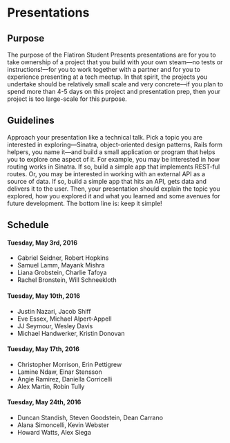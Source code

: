 # Presentations

## Purpose

The purpose of the Flatiron Student Presents presentations are for you to take ownership of a project that you build with your own steam––no tests or instructions!––for you to work together with a partner and for you to experience presenting at a tech meetup. In that spirit, the projects you undertake should be relatively small scale and very concrete––if you plan to spend more than 4-5 days on this project and presentation prep, then your project is too large-scale for this purpose.

## Guidelines

Approach your presentation like a technical talk. Pick a topic you are interested in exploring––Sinatra, object-oriented design patterns, Rails form helpers, you name it––and build a small application or program that helps you to explore one aspect of it. For example, you may be interested in how routing works in Sinatra. If so, build a simple app that implements REST-ful routes. Or, you may be interested in working with an external API as a source of data. If so, build a simple app that hits an API, gets data and delivers it to the user. Then, your presentation should explain the topic you explored, how you explored it and what you learned and some avenues for future development. The bottom line is: keep it simple!

## Schedule

#### Tuesday, May 3rd, 2016

* Gabriel Seidner, Robert Hopkins
* Samuel Lamm, Mayank Mishra
* Liana Grobstein, Charlie Tafoya
* Rachel Bronstein, Will Schneekloth


#### Tuesday, May 10th, 2016

* Justin Nazari, Jacob Shiff
* Eve Essex, Michael Alpert-Appell
* JJ Seymour, Wesley Davis
* Michael Handwerker, Kristin Donovan

#### Tuesday, May 17th, 2016

* Christopher Morrison, Erin Pettigrew
* Lamine Ndaw, Einar Stensson
* Angie Ramirez, Daniella Corricelli
* Alex Martin, Robin Tully

#### Tuesday, May 24th, 2016

* Duncan Standish, Steven Goodstein, Dean Carrano
* Alana Simoncelli, Kevin Webster
* Howard Watts, Alex Siega
